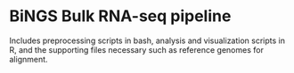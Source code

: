 # BiNGS Bulk RNA-seq pipeline
 Includes preprocessing scripts in bash, analysis and visualization scripts in R, and the supporting files necessary such as reference genomes for alignment.
